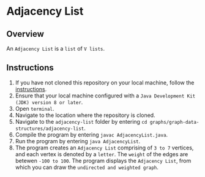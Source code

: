 # Adjacency List

## Overview
An `Adjacency List` is a `list` of `V lists`.

## Instructions
1. If you have not cloned this repository on your local machine, follow the [instructions](https://github.com/shumarb/learning#how-to-use-this-repository).
2. Ensure that your local machine configured with a `Java Development Kit (JDK) version 8 or later`.
3. Open `terminal`.
4. Navigate to the location where the repository is cloned.
5. Navigate to the `adjacency-list` folder by entering `cd graphs/graph-data-structures/adjacency-list`.
6. Compile the program by entering `javac AdjacencyList.java`.
7. Run the program by entering `java AdjacencyList`.
8. The program creates an `Adjacency List` comprising of `3 to 7` vertices, and each vertex is denoted by a `letter`. The `weight` of the edges are betewen `-100 to 100`. The program displays the `Adjacency List`, from which you can draw the `undirected and weighted graph`.
